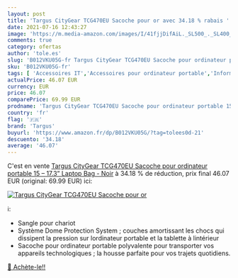 ```yaml
---
layout: post
title: 'Targus CityGear TCG470EU Sacoche pour or avec 34.18 % rabais '
date: 2021-07-16 12:43:27
image: 'https://m.media-amazon.com/images/I/41fjjDifAiL._SL500_._SL400_.jpg'
comments: true
category: ofertas
author: 'tole.es'
slug: 'B012VKU05G-fr Targus CityGear TCG470EU Sacoche pour ordinateur portable...'
sku: 'B012VKU05G-fr'
tags: [ 'Accessoires IT','Accessoires pour ordinateur portable','Informatique','Sacoches pour ordinateur portable','Sacs et housses pour ordinateur portable','targus', ]
actualPrice: 46.07 EUR
currency: EUR
price: 46.07
comparePrice: 69.99 EUR
prodname: 'Targus CityGear TCG470EU Sacoche pour ordinateur portable 15 – 17.3” Laptop Bag - Noir'
country: 'fr'
flag: '🇫🇷'
brand: 'Targus'
buyurl: 'https://www.amazon.fr/dp/B012VKU05G/?tag=tolees0d-21'
descuento: '34.18'
average: '46.07'
---
```


C'est en vente [Targus CityGear TCG470EU Sacoche pour ordinateur portable 15 – 17.3” Laptop Bag - Noir](https://www.amazon.fr/dp/B012VKU05G/?tag=tolees0d-21)  à  34.18 % de réduction, prix final  46.07 EUR (original: 69.99 EUR) ici:

[![Targus CityGear TCG470EU Sacoche pour or](https://m.media-amazon.com/images/I/41fjjDifAiL._SL500_._SL400_.jpg)](https://www.amazon.fr/dp/B012VKU05G/?tag=tolees0d-21)

ℹ️:

- Sangle pour chariot
- Système Dome Protection System ; couches amortissant les chocs qui dissipent la pression sur lordinateur portable et la tablette à lintérieur
- Sacoche pour ordinateur portable polyvalente pour transporter vos appareils technologiques ; la housse parfaite pour vos trajets quotidiens.

[🛒 Achète-le!!](https://www.amazon.fr/dp/B012VKU05G/?tag=tolees0d-21)

